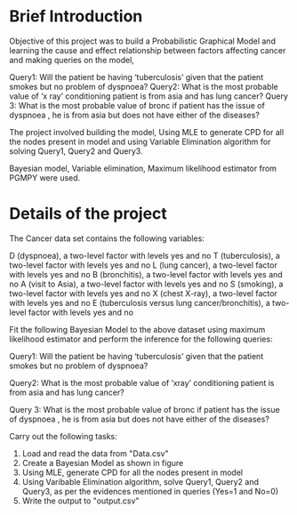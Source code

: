 # Brief Introduction

Objective of this project was to build a Probabilistic Graphical Model and learning the cause and effect relationship between factors affecting cancer and making queries on the model,

Query1: Will the patient be having ‘tuberculosis’ given that the patient smokes but no problem of dyspnoea?
Query2: What is the most probable value of ‘x ray’ conditioning patient is from asia and has lung cancer?
Query 3: What is the most probable value of bronc if patient has the issue of dyspnoea , he is from asia but does not have either of the diseases?

The project involved building the model, Using MLE to generate CPD for all the nodes present in model and using Variable Elimination algorithm for solving  Query1, Query2 and Query3.

Bayesian model, Variable elimination, Maximum likelihood estimator from PGMPY were used.

# Details of the project

The Cancer data set contains the following variables:

D (dyspnoea), a two-level factor with levels yes and no
T (tuberculosis), a two-level factor with levels yes and no
L (lung cancer), a two-level factor with levels yes and no
B (bronchitis), a two-level factor with levels yes and no
A (visit to Asia), a two-level factor with levels yes and no
S (smoking), a two-level factor with levels yes and no
X (chest X-ray), a two-level factor with levels yes and no
E (tuberculosis versus lung cancer/bronchitis), a two-level factor with levels yes and no

Fit the following Bayesian Model to the above dataset using maximum likelihood estimator and perform the inference for the following queries:

Query1: Will the patient be having ‘tuberculosis’ given that the patient smokes but no problem of dyspnoea?

Query2: What is the most probable value of ‘xray’ conditioning patient is from asia and has lung cancer?

Query 3: What is the most probable value of bronc if patient has the issue of dyspnoea , he is from asia but does not have either of the diseases?

Carry out the following tasks:

1. Load and read the data from "Data.csv"
2. Create a Bayesian Model as shown in figure
3. Using MLE, generate CPD for all the nodes present in model
4. Using Varibable Elimination algorithm, solve Query1, Query2 and Query3, as per the evidences mentioned in queries (Yes=1 and No=0)
5. Write the output to "output.csv"
